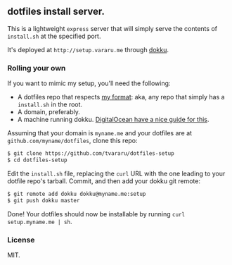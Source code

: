 ## dotfiles install server.

This is a lightweight `express` server that will simply serve the contents of `install.sh` at the specified port.

It's deployed at `http://setup.vararu.me` through [dokku](https://github.com/progrium/dokku).

### Rolling your own

If you want to mimic my setup, you'll need the following:

- A dotfiles repo that respects [my format](https://github.com/tvararu/dotfiles): aka, any repo that simply has a `install.sh` in the root.
- A domain, preferably.
- A machine running dokku. [DigitalOcean have a nice guide for this](https://www.digitalocean.com/community/tutorials/how-to-use-the-digitalocean-dokku-application).

Assuming that your domain is `myname.me` and your dotfiles are at `github.com/myname/dotfiles`, clone this repo:

```bash
$ git clone https://github.com/tvararu/dotfiles-setup
$ cd dotfiles-setup
```

Edit the `install.sh` file, replacing the `curl` URL with the one leading to your dotfile repo's tarball. Commit, and then add your dokku git remote:

```bash
$ git remote add dokku dokku@myname.me:setup
$ git push dokku master
```

Done! Your dotfiles should now be installable by running `curl setup.myname.me | sh`.

### License

MIT.
